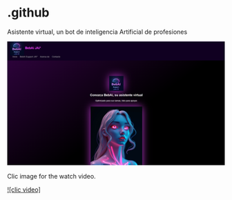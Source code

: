 # .github
Asistente virtual, un bot de inteligencia Artificial de profesiones

![Screenshot](cap.png)

Clic image for the watch video. 

[![clic video]](https://youtube.com/shorts/vVsKBIYLVLU?feature=share "clic aqui")
